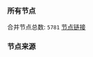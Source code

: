 ### 所有节点
合并节点总数: `5781`
[节点链接](https://github.com/rzhy1/33/raw/master/sub/sub_merge_base64.txt)

### 节点来源

